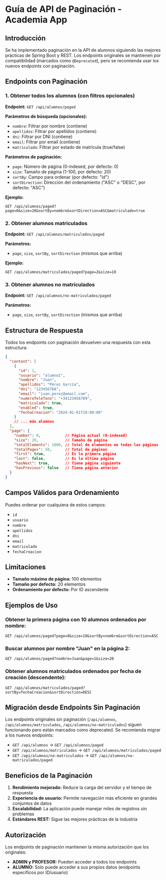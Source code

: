 # Guía de API de Paginación - Academia App

## Introducción

Se ha implementado paginación en la API de alumnos siguiendo las mejores prácticas de Spring Boot y REST. Los endpoints originales se mantienen por compatibilidad (marcados como `@Deprecated`), pero se recomienda usar los nuevos endpoints con paginación.

## Endpoints con Paginación

### 1. Obtener todos los alumnos (con filtros opcionales)

**Endpoint:** `GET /api/alumnos/paged`

**Parámetros de búsqueda (opcionales):**
- `nombre`: Filtrar por nombre (contiene)
- `apellidos`: Filtrar por apellidos (contiene)
- `dni`: Filtrar por DNI (contiene)
- `email`: Filtrar por email (contiene)
- `matriculado`: Filtrar por estado de matrícula (true/false)

**Parámetros de paginación:**
- `page`: Número de página (0-indexed, por defecto: 0)
- `size`: Tamaño de página (1-100, por defecto: 20)
- `sortBy`: Campo para ordenar (por defecto: "id")
- `sortDirection`: Dirección del ordenamiento ("ASC" o "DESC", por defecto: "ASC")

**Ejemplo:**
```
GET /api/alumnos/paged?page=0&size=20&sortBy=nombre&sortDirection=ASC&matriculado=true
```

### 2. Obtener alumnos matriculados

**Endpoint:** `GET /api/alumnos/matriculados/paged`

**Parámetros:**
- `page`, `size`, `sortBy`, `sortDirection` (mismos que arriba)

**Ejemplo:**
```
GET /api/alumnos/matriculados/paged?page=2&size=10
```

### 3. Obtener alumnos no matriculados

**Endpoint:** `GET /api/alumnos/no-matriculados/paged`

**Parámetros:**
- `page`, `size`, `sortBy`, `sortDirection` (mismos que arriba)

## Estructura de Respuesta

Todos los endpoints con paginación devuelven una respuesta con esta estructura:

```json
{
  "content": [
    {
      "id": 1,
      "usuario": "alumno1",
      "nombre": "Juan",
      "apellidos": "Pérez García",
      "dni": "12345678A",
      "email": "juan.perez@email.com",
      "numeroTelefono": "+34123456789",
      "matriculado": true,
      "enabled": true,
      "fechaCreacion": "2024-01-01T10:00:00"
    }
    // ... más alumnos
  ],
  "page": {
    "number": 0,           // Página actual (0-indexed)
    "size": 20,            // Tamaño de página
    "totalElements": 1000, // Total de elementos en todas las páginas
    "totalPages": 50,      // Total de páginas
    "first": true,         // Es la primera página
    "last": false,         // Es la última página
    "hasNext": true,       // Tiene página siguiente
    "hasPrevious": false   // Tiene página anterior
  }
}
```

## Campos Válidos para Ordenamiento

Puedes ordenar por cualquiera de estos campos:
- `id`
- `usuario` 
- `nombre`
- `apellidos`
- `dni`
- `email`
- `matriculado`
- `fechaCreacion`

## Limitaciones

- **Tamaño máximo de página:** 100 elementos
- **Tamaño por defecto:** 20 elementos
- **Ordenamiento por defecto:** Por ID ascendente

## Ejemplos de Uso

### Obtener la primera página con 10 alumnos ordenados por nombre:
```
GET /api/alumnos/paged?page=0&size=10&sortBy=nombre&sortDirection=ASC
```

### Buscar alumnos por nombre "Juan" en la página 2:
```
GET /api/alumnos/paged?nombre=Juan&page=1&size=20
```

### Obtener alumnos matriculados ordenados por fecha de creación (descendente):
```
GET /api/alumnos/matriculados/paged?sortBy=fechaCreacion&sortDirection=DESC
```

## Migración desde Endpoints Sin Paginación

Los endpoints originales sin paginación (`/api/alumnos`, `/api/alumnos/matriculados`, `/api/alumnos/no-matriculados`) siguen funcionando pero están marcados como deprecated. Se recomienda migrar a los nuevos endpoints:

- `GET /api/alumnos` → `GET /api/alumnos/paged`
- `GET /api/alumnos/matriculados` → `GET /api/alumnos/matriculados/paged`
- `GET /api/alumnos/no-matriculados` → `GET /api/alumnos/no-matriculados/paged`

## Beneficios de la Paginación

1. **Rendimiento mejorado:** Reduce la carga del servidor y el tiempo de respuesta
2. **Experiencia de usuario:** Permite navegación más eficiente en grandes conjuntos de datos
3. **Escalabilidad:** La aplicación puede manejar miles de registros sin problemas
4. **Estándares REST:** Sigue las mejores prácticas de la industria

## Autorización

Los endpoints de paginación mantienen la misma autorización que los originales:
- **ADMIN y PROFESOR:** Pueden acceder a todos los endpoints
- **ALUMNO:** Solo puede acceder a sus propios datos (endpoints específicos por ID/usuario)

